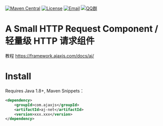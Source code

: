 [![Maven Central](https://img.shields.io/maven-central/v/com.ajaxjs/aj-net?label=Latest%20Release)](https://central.sonatype.com/artifact/com.ajaxjs/aj-net)
[![License](https://img.shields.io/badge/license-Apache--2.0-green.svg?longCache=true&style=flat)](http://www.apache.org/licenses/LICENSE-2.0.txt)
[![Email](https://img.shields.io/badge/Contact--me-Email-orange.svg)](mailto:frank@ajaxjs.com)
[![QQ群](https://framework.ajaxjs.com/static/qq.svg)](https://shang.qq.com/wpa/qunwpa?idkey=3877893a4ed3a5f0be01e809e7ac120e346102bd550deb6692239bb42de38e22)

# A Small HTTP Request Component / 轻量级 HTTP 请求组件

教程 https://framework.ajaxjs.com/docs/aj/

# Install

Requires Java 1.8+, Maven Snippets：

```xml
<dependency>
    <groupId>com.ajaxjs</groupId>
    <artifactId>aj-net</artifactId>
    <version>xxx.xxx</version>
</dependency>
```